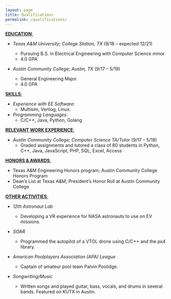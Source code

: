 ```yaml
---
layout: page
title: Qualifications
permalink: /qualifications/
---
```

<ins>__EDUCATION__:</ins>
- _Texas A&M University; College Station, TX_ (9/18 – expected 12/21)
  - Pursuing B.S. in Electrical Engineering with Computer Science minor
  - 4.0 GPA

- _Austin Community College; Austin, TX_ (9/17 – 5/19)
  - General Engineering Major
  - 4.0 GPA


<ins>__SKILLS__:</ins>
- _Experience with EE Software_:
    - Multisim, Verilog, Linux.
- _Programming Languages_:
    - C/C++, Java, Python, Golang

<ins>__RELEVANT WORK EXPERIENCE__:</ins>
- _Austin Community College; Computer Science TA/Tutor_ (9/17 – 5/18)
  - Graded assignments and tutored a class of 80 students in Python, C++, Java, JavaScript, PHP, SQL, Excel, Access

<ins>__HONORS & AWARDS__:</ins>
- Texas A&M Engineering Honors program; Austin Community College Honors Program
- Dean’s List at Texas A&M; President’s Honor Roll at Austin Community College


<ins>__OTHER ACTIVITIES__:</ins>
- _12th Astronaut Lab_
  - Developing a VR experience for NASA astronauts to use on EV missions.

- _SOAR_
  - Programmed the autopilot of a VTOL drone using C/C++ and the px4 library.

- _American Poolplayers Association (APA) League_
  - Captain of amateur pool team Palvin Poolidge.

- _Songwriting/Music_
  - Written songs and played guitar, bass, vocals, and drums in several bands. Featured on KUTX in Austin.
